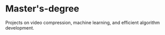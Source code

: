# Master's-degree
Projects on video compression, machine learning, and efficient algorithm development.
